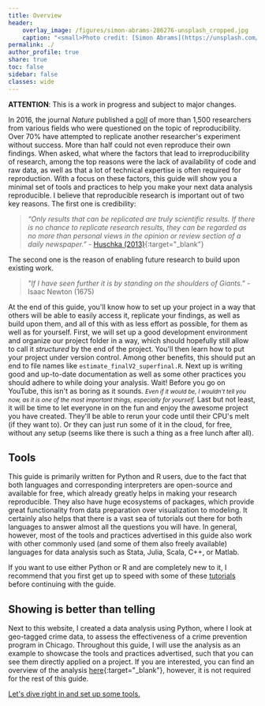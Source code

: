 ```yaml
---
title: Overview
header:
    overlay_image: /figures/simon-abrams-286276-unsplash_cropped.jpg
    caption: "<small>Photo credit: [Simon Abrams](https://unsplash.com/photos/k_T9Zj3SE8k)</small>"
permalink: ./
author_profile: true
share: true
toc: false
sidebar: false
classes: wide
---
```

**ATTENTION**: This is a work in progress and subject to major changes.

In 2016, the journal *Nature* published a [poll](https://www.nature.com/news/1-500-scientists-lift-the-lid-on-reproducibility-1.19970?WT.mc_id=SFB_NNEWS_1508_RHBox) of more than 1,500 researchers from various fields who were questioned on the topic of reproducibility. Over 70% have attempted to replicate another researcher's experiment without success. More than half could not even reproduce their own findings. When asked, what where the factors that lead to irreproducibility of research, among the top reasons were the lack of availability of code and raw data, as well as that a lot of technical expertise is often required for reproduction. With a focus on these factors, this guide will show you a minimal set of tools and practices to help you make your next data analysis reproducible. I believe that reproducible research is important out of two key reasons. The first one is credibility:

>*“Only results that can be replicated are truly scientific results. If there is no chance to replicate
research results, they can be regarded as no more than personal views in the opinion or review
section of a daily newspaper.”* - [Huschka (2013)](https://www.ratswd.de/dl/RatSWD_WP_216.pdf){:target="_blank"}

The second one is the reason of enabling future research to build upon existing work.

>*"If I have seen further it is by standing on the shoulders of Giants."* - Isaac Newton (1675)

At the end of this guide, you'll know how to set up your project in a way that others will be able to easily access it, replicate your findings, as well as build upon them, and all of this with as less effort as possible, for them as well as for yourself. First, we will set up a good development environment and organize our project folder in a way, which should hopefully still allow to call it *structured* by the end of the project. You'll then learn how to put your project under version control. Among other benefits, this should put an end to file names like `estimate_finalV2_superfinal.R`. Next up is writing good and up-to-date documentation as well as some other practices you should adhere to while doing your analysis. Wait! Before you go on YouTube, this isn't as boring as it sounds. *<small>Even if it would be, I wouldn't tell you now, as it is one of the most important things, especially for yourself.</small>* Last but not least, it will be time to let everyone in on the fun and enjoy the awesome project you have created. They'll be able to rerun your code until their CPU's melt (if they want to). Or they can just run some of it in the cloud, for free, without any setup (seems like there is such a thing as a free lunch after all).

## Tools
This guide is primarily written for Python and R users, due to the fact that both languages and corresponding interpreters are open-source and available for free, which already greatly helps in making your research reproducible. They also have huge ecosystems of packages, which provide great functionality from data preparation over visualization to modeling. It certainly also helps that there is a vast sea of tutorials out there for both languages to answer almost all the questions you will have. In general, however, most of the tools and practices advertised in this guide also work with other commonly used (and some of them also freely available) languages for data analysis such as Stata, Julia, Scala, C++, or Matlab.

If you want to use either Python or R and are completely new to it, I recommend that you first get up to speed with some of these [tutorials](/beginner_resources) before continuing with the guide.

## Showing is better than telling
Next to this website, I created a data analysis using Python, where I look at geo-tagged crime data, to assess the effectiveness of a crime prevention program in Chicago. Throughout this guide, I will use the analysis as an example to showcase the tools and practices advertised, such that you can see them directly applied on a project. If you are interested, you can find an overview of the analysis [here](https://binste.github.io/chicago_safepassage_evaluation/){:target="_blank"}, however, it is not required for the rest of this guide.

[Let's dive right in and set up some tools.](./preparation/development_environment)